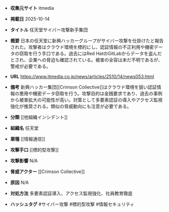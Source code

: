 - **収集元サイト**
itmedia

- **掲載日**
2025-10-14

- **タイトル**
任天堂サイバー攻撃新手集団

- **概要**
日本の任天堂に新興ハッカーグループがサイバー攻撃を仕掛けたと報告された。攻撃者はクラウド環境を標的にし、認証情報の不正利用や機密データの窃取を行う手口である。過去にはRed HatのGitLabからデータを盗んだとされ、企業への脅迫も確認されている。被害の全容は未だ不明であるが、警戒が必要である。

- **URL**
https://www.itmedia.co.jp/news/articles/2510/14/news053.html

- **備考**
新興ハッカー集団[[Crimson Collective]]はクラウド環境を狙い認証情報の悪用や機密データ窃取を行う。攻撃目的は金銭要求であり、過去の事例から被害拡大の可能性が高い。対策として多要素認証の導入やアクセス監視強化が推奨される。類似の脅威動向にも注意が必要である。

- **分類**
[[他組織インシデント]]

- **組織名**
任天堂

- **業種**
[[情報通信]]

- **攻撃手口**
[[標的型攻撃]]

- **攻撃影響**
N/A

- **脅威アクター**
[[Crimson Collective]]

- **原因**
N/A

- **対処方法**
多要素認証導入、アクセス監視強化、社員教育徹底

- **ハッシュタグ**
#サイバー攻撃 #標的型攻撃 #情報セキュリティ
